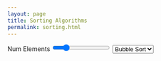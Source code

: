 ```yaml
---
layout: page
title: Sorting Algorithms
permalink: sorting.html
---
```


<label>Num Elements</label>
<input type="range" id="num" value="20" />
<select id="type" value="bubble">
	<option value="bubble">Bubble Sort</option>
	<option value="quick">Quick Sort</option>
</select><br>

<canvas id="animation" width="500px" height="500px"/>



<script src="/sort.js">
